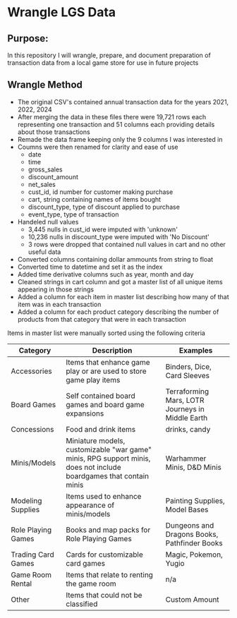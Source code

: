 # Wrangle LGS Data

## Purpose:

In this repository I will wrangle, prepare, and document preparation of transaction data from a local game store for use in future projects

## Wrangle Method
* The original CSV's contained annual transaction data for the years 2021, 2022, 2024
* After merging the data in these files there were 19,721 rows each representing one transaction and 51 columns each providing details about those transactions
* Remade the data frame keeping only the 9 columns I was interested in 
* Coumns were then renamed for clarity and ease of use 
    * date
    * time
    * gross_sales
    * discount_amount
    * net_sales
    * cust_id, id number for customer making purchase
    * cart, string containing names of items bought
    * discount_type, type of discount applied to purchase
    * event_type, type of transaction
* Handeled null values
    * 3,445 nulls in cust_id were imputed with 'unknown'
    * 10,236 nulls in discount_type were imputed with 'No Discount'
    * 3 rows were dropped that contained null values in cart and no other useful data
* Converted columns containing dollar ammounts from string to float
* Converted time to datetime and set it as the index
* Added time derivative columns such as year, month and day
* Cleaned strings in cart column and got a master list of all unique items appearing in those strings
* Added a column for each item in master list describing how many of that item was in each transaction
* Added a column for each product category describing the number of products from that category that were in each transaction

Items in master list were manually sorted using the following criteria

|Category|Description|Examples|
|--------|-----------|--------|
|Accessories|Items that enhance game play or are used to store game play items|Binders, Dice, Card Sleeves|
|Board Games|Self contained board games and board game expansions|Terraforming Mars, LOTR Journeys in Middle Earth|
|Concessions|Food and drink items|drinks, candy|
|Minis/Models|Miniature models, customizable "war game" minis, RPG support minis, does not include boardgames that contain minis|Warhammer Minis, D&D Minis|
|Modeling Supplies|Items used to enhance appearance of minis/models|Painting Supplies, Model Bases|
|Role Playing Games|Books and map packs for Role Playing Games|Dungeons and Dragons Books, Pathfinder Books|
|Trading Card Games|Cards for customizable card games|Magic, Pokemon, Yugio|
|Game Room Rental|Items that relate to renting the game room| n/a|
|Other| Items that could not be classified|Custom Amount|
